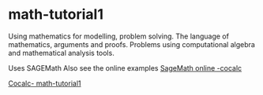 # math-tutorial1
Using mathematics for modelling, problem solving. The language of mathematics,  arguments and proofs.  Problems using computational algebra and mathematical analysis tools.

Uses SAGEMath
Also see the online examples
[SageMath online -cocalc](https://cocalc.com/)

[Cocalc- math-tutorial1](https://cocalc.com/projects/aca89f06-74d2-4441-8ba7-1ebabc505a20/files/?session=default)


